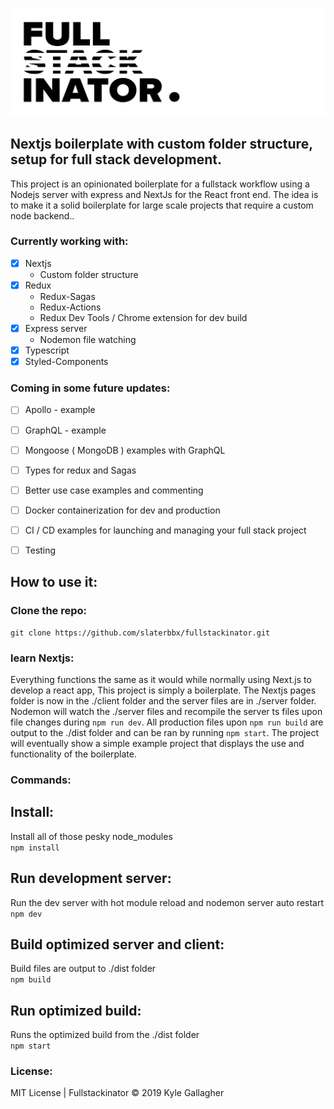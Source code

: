 ![nextjs fullstackinator](logo.jpg)

## Nextjs boilerplate with custom folder structure, setup for full stack development.

This project is an opinionated boilerplate for a fullstack workflow using a Nodejs server with express and NextJs for the React front end. The idea is to make it a solid boilerplate for large scale projects that require a custom node backend..

### Currently working with:
- [x] Nextjs
  - Custom folder structure
- [x] Redux
  - Redux-Sagas
  - Redux-Actions
  - Redux Dev Tools / Chrome extension for dev build
- [x] Express server
  - Nodemon file watching
- [x] Typescript
- [x] Styled-Components

### Coming in some future updates:
- [ ] Apollo - example
- [ ] GraphQL - example
- [ ] Mongoose ( MongoDB ) examples with GraphQL
- [ ] Types for redux and Sagas
- [ ] Better use case examples and commenting
- [ ] Docker containerization for dev and production
- [ ] CI / CD examples for launching and managing your full stack project
- [ ] Testing
 

## How to use it:
### Clone the repo:
```
git clone https://github.com/slaterbbx/fullstackinator.git
```
### learn Nextjs:
Everything functions the same as it would while normally using Next.js to develop a react app, This project is simply a boilerplate. The Nextjs pages folder is now in the ./client folder and the server files are in ./server folder. Nodemon will watch the ./server files and recompile the server ts files upon file changes during `npm run dev`. All production files upon `npm run build` are output to the ./dist folder and can be ran by running `npm start`. The project will eventually show a simple example project that displays the use and functionality of the boilerplate.

### Commands:
## Install:
Install all of those pesky node_modules<br>
`npm install`<br>
## Run development server:
Run the dev server with hot module reload and nodemon server auto restart<br>
`npm dev`<br>
## Build optimized server and client:
Build files are output to ./dist folder<br>
`npm build`<br>
## Run optimized build:
Runs the optimized build from the ./dist folder<br>
`npm start`<br>

### License:
MIT License | Fullstackinator © 2019 Kyle Gallagher